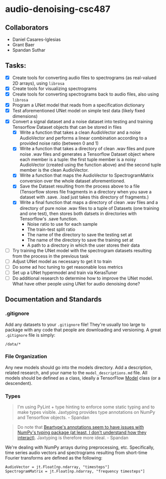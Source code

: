 # audio-denoising-csc487
## Collaborators

- Daniel Casares-Iglesias
- Grant Baer
- Spandan Suthar

## Tasks: 

- [X] Create tools for converting audio files to spectrograms (as real-valued 2D arrays), using `librosa`
- [X] Create tools for visualizing spectrograms 
- [X] Create tools for converting spectrograms back to audio files, also using `librosa`
- [X] Program a UNet model that reads from a specification dictionary
- [X] Test aforementioned UNet model on simple test data (likely fixed dimensions)
- [X] Convert a signal dataset and a noise dataset into testing and training Tensorflow Dataset objects that can be stored in files
    - [X] Write a function that takes a clean AudioVector and a noise AudioVector and performs a linear combination according to a provided noise ratio (between 0 and 1)
    - [X] Write a function that takes a directory of clean .wav files and pure noise .wav files and generates a Tensorflow Dataset object where each member is a tuple: the first tuple member is a noisy AudioVector (created using the function above) and the second tuple member is the clean AudioVector.
    - [X] Write a function that maps the AudioVector to SpectrogramMatrix conversion over the whole dataset aforementioned.
    - [X] Save the Dataset resulting from the process above to a file (Tensorflow stores file fragments in a directory when you save a dataset with .save. .load just takes this directory of fragments.)
    - [X] Write a final function that maps a directory of clean .wav files and a directory of pure noise .wav files to a tuple of Datasets (one training and one test), then stores both datsets in directories with Tensorflow's .save function.
        - Noise ratio to use for each sample
        - The train-test split ratio
        - The name of the directory to save the testing set at
        - The name of the directory to save the training set at
        - A path to a directory in which the user stores their data
- [ ] Try training the UNet model with the spectrogram datasets resulting from the process in the previous task
- [ ] Adjust UNet model as necessary to get it to train
- [ ] Do some ad hoc tuning to get reasonable loss metrics
- [ ] Set up a UNet hypermodel and train via KerasTuner
- [ ] Do additional research to determine how to improve the UNet model. What have other people using UNet for audio denoising done?

## Documentation and Standards

### .gitignore
Add any datasets to your `.gitignore` file! They're usually too large to package with any code that people are downloading and versioning. A great `.gitignore` file is simply:

```
/data/*
```

### File Organization
Any new models should go into the models directory. Add a description, related research, and your name to the `model_descriptions.md` file. All models should be defined as a class, ideally a TensorFlow [Model](https://www.tensorflow.org/guide/keras/making_new_layers_and_models_via_subclassing) class (or a descendent).

### Types
> I'm using PyLint + type hinting to enforce some static typing and to make types visible. Jaxtyping provides type annotations on NumPy and Tensorflow objects. - Spandan 

> Do note that [Beartype's annotations seem to have issues with NumPy's typing package (at least, I don't understand how they interact)](https://github.com/beartype/beartype/issues/334). Jaxtyping is therefore more ideal. - Spandan 

We're dealing with NumPy arrays during preprocessing, etc. Specifically, time series audio vectors and spectrograms resulting from short-time Fourier transforms are defined as the following:

```python3 
AudioVector = jt.Float[np.ndarray, "timesteps"]
SpectrogramMatrix = jt.Float[np.ndarray, "frequency timesteps"]
```

